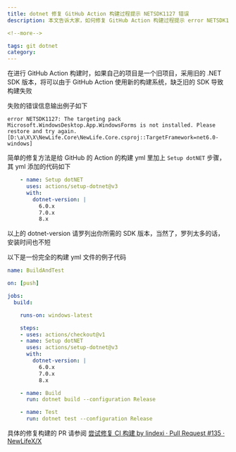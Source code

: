 ```yaml
---
title: dotnet 修复 GitHub Action 构建过程提示 NETSDK1127 错误
description: 本文告诉大家，如何修复 GitHub Action 构建过程提示 error NETSDK1127: The targeting pack Microsoft.WindowsDesktop.App.WindowsForms is not installed. Please restore and try again. 错误

<!--more-->

tags: git dotnet
category: 
---
```


<!-- CreateTime:2024/1/16 9:35:20 -->

<!-- 博客 -->
<!-- 发布 -->

在进行 GitHub Action 构建时，如果自己的项目是一个旧项目，采用旧的 .NET SDK 版本，将可以由于 GitHub Action 使用新的构建系统，缺乏旧的 SDK 导致构建失败

失败的错误信息输出例子如下

```
error NETSDK1127: The targeting pack Microsoft.WindowsDesktop.App.WindowsForms is not installed. Please restore and try again. [D:\a\X\X\NewLife.Core\NewLife.Core.csproj::TargetFramework=net6.0-windows]
```

简单的修复方法是给 GitHub 的 Action 的构建 yml 里加上 `Setup dotNET` 步骤，其 yml 添加的代码如下

```yml
    - name: Setup dotNET
      uses: actions/setup-dotnet@v3
      with:
        dotnet-version: |
          6.0.x
          7.0.x
          8.x
```

以上的 dotnet-version 请罗列出你所需的 SDK 版本，当然了，罗列太多的话，安装时间也不短

以下是一份完全的构建 yml 文件的例子代码

```yml
name: BuildAndTest

on: [push]

jobs:
  build:

    runs-on: windows-latest

    steps:
    - uses: actions/checkout@v1
    - name: Setup dotNET
      uses: actions/setup-dotnet@v3
      with:
        dotnet-version: |
          6.0.x
          7.0.x
          8.x

    - name: Build
      run: dotnet build --configuration Release

    - name: Test
      run: dotnet test --configuration Release
```

具体的修复构建的 PR 请参阅 [尝试修复 CI 构建 by lindexi · Pull Request #135 · NewLifeX/X](https://github.com/NewLifeX/X/pull/135 )
